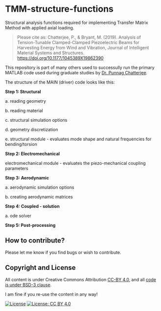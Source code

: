 # TMM-structure-functions
Structural analysis functions required for implementing Transfer Matrix Method with applied axial loading.

> Please cite as: Chatterjee, P., & Bryant, M. (2019). Analysis of Tension-Tunable Clamped-Clamped Piezoelectric Beams for Harvesting Energy from Wind and Vibration, Journal of Intelligent Material Systems and Structures. https://doi.org/10.1177/1045389X19862390

This repository is part of many others used to successully run the primary MATLAB code used during graduate studies by [Dr. Punnag Chatterjee](https://sites.google.com/view/punnagchatterjee/home).

The structure of the MAIN (driver) code looks like this:

**Step 1: Structural**

a. reading geometry

b. reading material

c. structural simulation options

d. geometry discretization

e. structural module - evaluates mode shape and natural frequencies for bending/torsion

**Step 2: Electromechanical**

electromechanical module - evaluates the piezo-mechanical coupling parameters

**Step 3: Aerodynamic**

a. aerodynamic simulation options

b. creating aerodynamic matrices

**Step 4: Coupled - solution**

a. ode solver 

**Step 5: Post-processing**

## How to contribute?

Please let me know if you find bugs or wish to contribute.

## Copyright and License

All content is under Creative Commons Attribution [CC-BY 4.0](https://creativecommons.org/licenses/by/4.0/legalcode.txt), and all [code is under BSD-3 clause](https://github.com/engineersCode/EngComp/blob/master/LICENSE). 

I am fine if you re-use the content in any way!

[![License](https://img.shields.io/badge/License-BSD%203--Clause-blue.svg)](https://opensource.org/licenses/BSD-3-Clause) [![License: CC BY 4.0](https://img.shields.io/badge/License-CC%20BY%204.0-lightgrey.svg)](https://creativecommons.org/licenses/by/4.0/)
